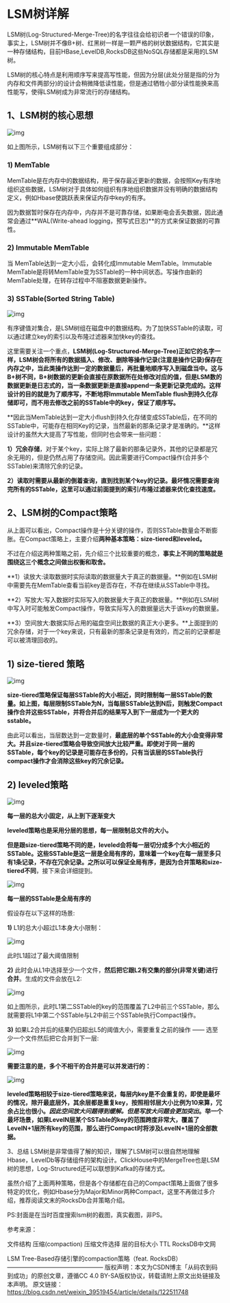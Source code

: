 # LSM树详解

LSM树(Log-Structured-Merge-Tree)的名字往往会给初识者一个错误的印象，事实上，LSM树并不像B+树、红黑树一样是一颗严格的树状数据结构，它其实是一种存储结构，目前HBase,LevelDB,RocksDB这些NoSQL存储都是采用的LSM树。

LSM树的核心特点是利用顺序写来提高写性能，但因为分层(此处分层是指的分为内存和文件两部分)的设计会稍微降低读性能，但是通过牺牲小部分读性能换来高性能写，使得LSM树成为非常流行的存储结构。

## 1、LSM树的核心思想

![img](..\images\LSM树的核心思想.png)


如上图所示，LSM树有以下三个重要组成部分：

### 1) MemTable

MemTable是在内存中的数据结构，用于保存最近更新的数据，会按照Key有序地组织这些数据，LSM树对于具体如何组织有序地组织数据并没有明确的数据结构定义，例如Hbase使跳跃表来保证内存中key的有序。

因为数据暂时保存在内存中，内存并不是可靠存储，如果断电会丢失数据，因此通常会通过**WAL(Write-ahead logging，预写式日志)**的方式来保证数据的可靠性。

### 2) Immutable MemTable

当 MemTable达到一定大小后，会转化成Immutable MemTable。Immutable MemTable是将转MemTable变为SSTable的一种中间状态。写操作由新的MemTable处理，在转存过程中不阻塞数据更新操作。

### 3) SSTable(Sorted String Table)

![img](..\images\SSTable-1.png)

有序键值对集合，是LSM树组在磁盘中的数据结构。为了加快SSTable的读取，可以通过建立key的索引以及布隆过滤器来加快key的查找。

这里需要关注一个重点，**LSM树(Log-Structured-Merge-Tree)正如它的名字一样，LSM树会将所有的数据插入、修改、删除等操作记录(注意是操作记录)保存在内存之中，当此类操作达到一定的数据量后，再批量地顺序写入到磁盘当中。这与B+树不同，B+树数据的更新会直接在原数据所在处修改对应的值，但是LSM数的数据更新是日志式的，当一条数据更新是直接append一条更新记录完成的。这样设计的目的就是为了顺序写，不断地将Immutable MemTable flush到持久化存储即可，而不用去修改之前的SSTable中的key，保证了顺序写。**

**因此当MemTable达到一定大小flush到持久化存储变成SSTable后，在不同的SSTable中，可能存在相同Key的记录，当然最新的那条记录才是准确的。**这样设计的虽然大大提高了写性能，但同时也会带来一些问题：

**1）冗余存储**，对于某个key，实际上除了最新的那条记录外，其他的记录都是冗余无用的，但是仍然占用了存储空间。因此需要进行Compact操作(合并多个SSTable)来清除冗余的记录。

**2）读取时需要从最新的倒着查询，直到找到某个key的记录。最坏情况需要查询完所有的SSTable，这里可以通过前面提到的索引/布隆过滤器来优化查找速度。**

## 2、LSM树的Compact策略

从上面可以看出，Compact操作是十分关键的操作，否则SSTable数量会不断膨胀。在Compact策略上，主要介绍**两种基本策略：size-tiered和leveled。**

不过在介绍这两种策略之前，先介绍三个比较重要的概念，**事实上不同的策略就是围绕这三个概念之间做出权衡和取舍。**

**1）读放大:读取数据时实际读取的数据量大于真正的数据量。**例如在LSM树中需要先在MemTable查看当前key是否存在，不存在继续从SSTable中寻找。

**2）写放大:写入数据时实际写入的数据量大于真正的数据量。**例如在LSM树中写入时可能触发Compact操作，导致实际写入的数据量远大于该key的数据量。

**3）空间放大:数据实际占用的磁盘空间比数据的真正大小更多。**上面提到的冗余存储，对于一个key来说，只有最新的那条记录是有效的，而之前的记录都是可以被清理回收的。

## 1) size-tiered 策略



![img](..\images\LSM树的Compact_size-tiered策略.png)

**size-tiered策略保证每层SSTable的大小相近，同时限制每一层SSTable的数量。如上图，每层限制SSTable为N，当每层SSTable达到N后，则触发Compact操作合并这些SSTable，并将合并后的结果写入到下一层成为一个更大的sstable。**

由此可以看出，当层数达到一定数量时，**最底层的单个SSTable的大小会变得非常大。并且size-tiered策略会导致空间放大比较严重。即使对于同一层的SSTable，每个key的记录是可能存在多份的，只有当该层的SSTable执行compact操作才会消除这些key的冗余记录。**

## 2) leveled策略

![img](..\images\LSM树的Compact-leveled策略.png)

**每一层的总大小固定，从上到下逐渐变大**

**leveled策略也是采用分层的思想，每一层限制总文件的大小。**

**但是跟size-tiered策略不同的是，leveled会将每一层切分成多个大小相近的SSTable。这些SSTable是这一层是全局有序的，意味着一个key在每一层至多只有1条记录，不存在冗余记录。之所以可以保证全局有序，是因为合并策略和size-tiered不同**，接下来会详细提到。

![img](..\images\LSM树的Compact-leveled策略-详解1.png)

**每一层的SSTable是全局有序的**

假设存在以下这样的场景:

**1)** L1的总大小超过L1本身大小限制：

![img](..\images\LSM-Tree_leveled策略-实例step1.png)

此时L1超过了最大阈值限制

**2)** 此时会从L1中选择至少一个文件，**然后把它跟L2有交集的部分(非常关键)进行合并**。生成的文件会放在L2:

![img](..\images\LSM-Tree_leveled策略-实例step2.png)

如上图所示，此时L1第二SSTable的key的范围覆盖了L2中前三个SSTable，那么就需要将L1中第二个SSTable与L2中前三个SSTable执行Compact操作。

**3)** 如果L2合并后的结果仍旧超出L5的阈值大小，需要重复之前的操作 —— 选至少一个文件然后把它合并到下一层:

![img](..\images\LSM-Tree_leveled策略-实例step3.png)

**需要注意的是，多个不相干的合并是可以并发进行的：**

![img](..\images\LSM-Tree_leveled策略-实例step4.png)

**leveled策略相较于size-tiered策略来说，每层内key是不会重复的，即使是最坏的情况，除开最底层外，其余层都是重复key，按照相邻层大小比例为10来算，冗余占比也很小。*因此空间放大问题得到缓解。但是写放大问题会更加突出*。举一个最坏场景，如果LevelN层某个SSTable的key的范围跨度非常大，覆盖了LevelN+1层所有key的范围，那么进行Compact时将涉及LevelN+1层的全部数据。**

3、总结
LSM树是非常值得了解的知识，理解了LSM树可以很自然地理解Hbase，LevelDb等存储组件的架构设计。ClickHouse中的MergeTree也是LSM树的思想，Log-Structured还可以联想到Kafka的存储方式。

虽然介绍了上面两种策略，但是各个存储都在自己的Compact策略上面做了很多特定的优化，例如Hbase分为Major和Minor两种Compact，这里不再做过多介绍，推荐阅读文末的RocksDb合并策略介绍。

PS:封面是在当时百度搜索lsm树的截图，真实截图，非PS。

参考来源：

文件结构 压缩(compaction) 压缩文件选择 层的目标大小 TTL RocksDB中文网

LSM Tree-Based存储引擎的compaction策略（feat. RocksDB）
————————————————
版权声明：本文为CSDN博主「从码农到码到成功」的原创文章，遵循CC 4.0 BY-SA版权协议，转载请附上原文出处链接及本声明。
原文链接：https://blog.csdn.net/weixin_39519454/article/details/122511748